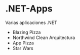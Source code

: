 # .NET-Apps
Varias aplicaciones .NET

* Blazing Pizza
* Northwind Clean Arquitectura
* App Pizza
* Star Wars
